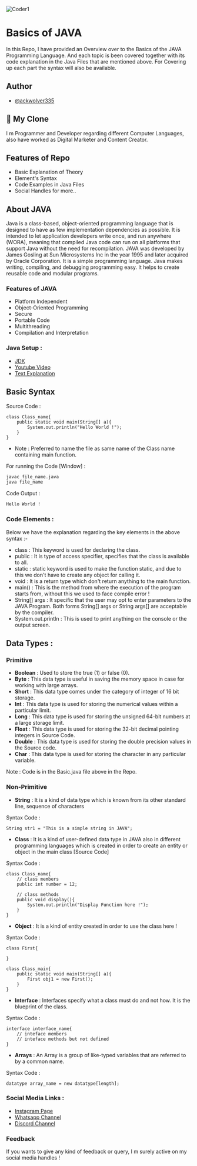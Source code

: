 ![Coder1](https://github.com/ackwolver335/Java-Coder/assets/103741432/db00bf62-0a91-4b16-8f2d-4d2bd047de3b)

# Basics of JAVA

In this Repo, I have provided an Overview over to the Basics of the JAVA Programming Language. And each topic is been covered together with its code explanation in the Java Files that are mentioned above. For Covering up each part the syntax will also be available.

## Author

- [@ackwolver335](https://github.com/ackwolver335)

## 🚀 My Clone
I m Programmer and Developer regarding different Computer Languages, also have worked as Digital Marketer and Content Creator.

## Features of Repo

- Basic Explanation of Theory
- Element's Syntax
- Code Examples in Java Files
- Social Handles for more..

## About JAVA

Java is a class-based, object-oriented programming language that is designed to have as few implementation dependencies as possible. It is intended to let application developers write once, and run anywhere (WORA), meaning that compiled Java code can run on all platforms that support Java without the need for recompilation.
JAVA was developed by James Gosling at Sun Microsystems Inc in the year 1995 and later acquired by Oracle Corporation. It is a simple programming language. Java makes writing, compiling, and debugging programming easy. It helps to create reusable code and modular programs.

### Features of JAVA

- Platform Independent
- Object-Oriented Programming
- Secure
- Portable Code
- Multithreading
- Compilation and Interpretation

### Java Setup : 

- [JDK](https://www.oracle.com/in/java/technologies/downloads/)
- [Youtube Video](https://youtu.be/SQykK40fFds?si=lB66ZemBoFafi16G)
- [Text Explanation](https://www.geeksforgeeks.org/how-to-download-and-install-java-for-64-bit-machine/?ref=lbp)

## Basic Syntax

Source Code :

```
class Class_name{
    public static void main(String[] a){
        System.out.println("Hello World !");
    }
}
```

- Note : Preferred to name the file as same name of the Class name containing main function.

For running the Code [Window] :

```bash
javac file_name.java
java file_name
```

Code Output : 

```bash
Hello World !
```

### Code Elements :

Below we have the explanation regarding the key elements in the above syntax :- 

- class : This keyword is used for declaring the class.
- public : It is type of access specifier, specifies that the class is available to all.
- static : static keyword is used to make the function static, and due to this we don't have to create any object for calling it.
- void : It is a return type which don't return anything to the main function.
- main() : This is the method from where the execution of the program starts from, without this we used to face compile error !
- String[] args : It specific that the user may opt to enter parameters to the JAVA Program. Both forms String[] args or String args[] are acceptable by the compiler.
- System.out.println : This is used to print anything on the console or the output screen.

## Data Types : 

### Primitive

- **Boolean** : Used to store the true (1) or false (0).
- **Byte** : This data type is useful in saving the memory space in case for working with large arrays.
- **Short** : This data type comes under the category of integer of 16 bit storage.
- **Int** : This data type is used for storing the numerical values within a particular limit.
- **Long** : This data type is used for storing the unsigned 64-bit numbers at a large storage limit.
- **Float** : This data type is used for storing the 32-bit decimal pointing integers in Source Code.
- **Double** : This data type is used for storing the double precision values in the Source code.
- **Char** : This data type is used for storing the character in any particular variable.

Note : Code is in the Basic.java file above in the Repo.

### Non-Primitive

- **String** : It is a kind of data type which is known from its other standard line, sequence of characters

Syntax Code : 

```
String str1 = "This is a simple string in JAVA";
```

- **Class** : It is a kind of user-defined data type in JAVA also in different programming languages which is created in order to create an entity or object in the main class [Source Code]

Syntax Code :

```
class Class_name{
    // class members
    public int number = 12;

    // class methods
    public void display(){
        System.out.println("Display Function here !");
    }
}
```

- **Object** : It is a kind of entity created in order to use the class here !

Syntax Code :

```
class First{

}

class Class_main{
    public static void main(String[] a){
        First obj1 = new First();
    }
}
```

- **Interface** : Interfaces specify what a class must do and not how. It is the blueprint of the class.

Syntax Code : 

```
interface interface_name{
    // inteface members
    // inteface methods but not defined
}
```

- **Arrays** : An Array is a group of like-typed variables that are referred to by a common name.

Syntax Code : 

```
datatype array_name = new datatype[length];
```

### Social Media Links :

- [Instagram Page](https://www.instagram.com/coding.needs/)
- [Whatsapp Channel](https://whatsapp.com/channel/0029VaA2aK7DeON5LRUhRr28)
- [Discord Channel](https://discord.com/invite/CGcEFwdY)

### Feedback

If you wants to give any kind of feedback or query, I m surely active on my social media handles !